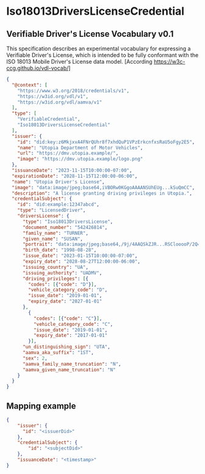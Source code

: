 # Iso18013DriversLicenseCredential

## Verifiable Driver's License Vocabulary v0.1

This specification describes an experimental vocabulary for expressing a Verifiable Driver's License, which is intended to be fully conformant with the ISO 18013 Mobile Driver's License data model. [According https://w3c-ccg.github.io/vdl-vocab/]


```json
{
  "@context": [
    "https://www.w3.org/2018/credentials/v1",
    "https://w3id.org/vdl/v1",
    "https://w3id.org/vdl/aamva/v1"
  ],
  "type": [
    "VerifiableCredential",
    "Iso18013DriversLicenseCredential"
  ],
  "issuer": {
    "id": "did:key:z6MkjxvA4FNrQUhr8f7xhdQuP1VPzErkcnfxsRaU5oFgy2E5",
    "name": "Utopia Department of Motor Vehicles",
    "url": "https://dmv.utopia.example/",
    "image": "https://dmv.utopia.example/logo.png"
  },
  "issuanceDate": "2023-11-15T10:00:00-07:00",
  "expirationDate": "2028-11-15T12:00:00-06:00",
  "name": "Utopia Driver's License",
  "image": "data:image/jpeg;base64,iVBORw0KGgoAAAANSUhEUg...kSuQmCC",
  "description": "A license granting driving privileges in Utopia.",
  "credentialSubject": {
    "id": "did:example:12347abcd",
    "type": "LicensedDriver",
    "driversLicense": {
      "type": "Iso18013DriversLicense",
      "document_number": "542426814",
      "family_name": "TURNER",
      "given_name": "SUSAN",
      "portrait": "data:image/jpeg;base64,/9j/4AAQSkZJR...RSClooooP/2Q==",
      "birth_date": "1998-08-28",
      "issue_date": "2023-01-15T10:00:00-07:00",
      "expiry_date": "2028-08-27T12:00:00-06:00",
      "issuing_country": "UA",
      "issuing_authority": "UADMV",
      "driving_privileges": [{
        "codes": [{"code": "D"}],
        "vehicle_category_code": "D",
        "issue_date": "2019-01-01",
        "expiry_date": "2027-01-01"
      },
        {
          "codes": [{"code": "C"}],
          "vehicle_category_code": "C",
          "issue_date": "2019-01-01",
          "expiry_date": "2017-01-01"
        }],
      "un_distinguishing_sign": "UTA",
      "aamva_aka_suffix": "1ST",
      "sex": 2,
      "aamva_family_name_truncation": "N",
      "aamva_given_name_truncation": "N"
    }
  }
}
```

## Mapping example

```json
{
    "issuer": {
      "id": "<issuerDid>"
    },
    "credentialSubject": {
        "id": "<subjectDid>"
    },
    "issuanceDate": "<timestamp>"
}
```